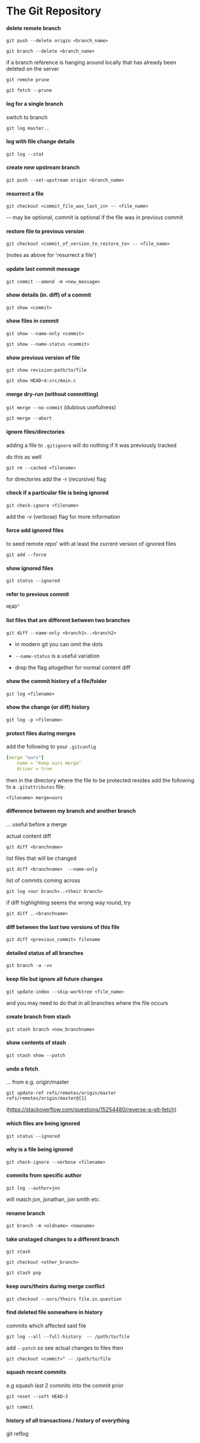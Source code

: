 # The Git Repository

#### delete remote branch

`git push --delete origin <branch_name>`

`git branch --delete <branch_name>`

if a branch reference is hanging around locally that has already been deleted on the server

`git remote prune`

`git fetch --prune`

#### log for a single branch

switch to branch

`git log master..`

#### log with file change details

`git log --stat`

#### create new upstream branch

`git push --set-upstream origin <branch_name>`

#### resurrect a file

`git checkout <commit_file_was_last_in> -- <file_name>`

-- may be optional, commit is optional if the file was in previous commit

#### restore file to previous version

`git checkout <commit_of_version_to_restore_to> -- <file_name>`

(notes as above for 'resurrect a file')

#### update last commit message

`git commit --amend -m <new_message>`

#### show details (in. diff) of a commit

`git show <commit>`

#### show files in commit

`git show --name-only <commit>`

`git show --name-status <commit>`

#### show previous version of file

`git show revision:path/to/file`

`git show HEAD~4:src/main.c`

#### merge dry-run (without committing)

`git merge --no-commit`  (dubious usefulness)

`git merge --abort`

#### ignore files/directories 

adding a file to `.gitignore` will do nothing if it was previously tracked 

do this as well

`git rm --cached <filename>`

for directories add the -r (recursive) flag


#### check if a particular file is being ignored

`git check-ignore <filename>`

add the -v (verbose) flag for more information

#### force add ignored files

to seed remote repo' with at least the current version of ignored files

`git add --force`

#### show ignored files

`git status --ignored`

#### refer to previous commit 

`HEAD^`

#### list files that are different between two branches

`git diff --name-only <branch1>..<branch2> `

- in modern git you can omit the dots 

- `--name-status` is a useful variation

- drop the flag altogether for normal content diff

#### show the commit history of a file/folder

`git log <filename>`

#### show the change (or diff) history

`git log -p <filename>`

#### protect files during merges

add the following to your `.gitconfig`

```yaml
[merge "ours"]
    name = "Keep ours merge"
    driver = true
```

then in the directory where the file to be protected resides add the following to a `.gitattributes` file.

`<filename> merge=ours`

#### difference between my branch and another branch

... useful before a merge

actual content diff

`git diff <branchname>`

list files that will be changed

`git diff <branchname>  --name-only`

list of commits coming across

`git log <our branch>..<their branch> `



if diff highlighting seems the wrong way round, try

`git diff ..<branchname>` 

#### diff between the last two versions of this file

`git diff <previous_commit> filename`

#### detailed status of all branches

`git branch -a -vv`

#### keep file but ignore all future changes

`git update-index --skip-worktree <file_name>`

and you may need to do that in all branches where the file occurs

#### create branch from stash

`git stash branch <new_branchname>`

#### show contents of stash

`git stash show --patch`

#### undo a fetch   

... from e.g. origin/master

`git update-ref refs/remotes/origin/master refs/remotes/origin/master@{1}`

(https://stackoverflow.com/questions/15254480/reverse-a-git-fetch)

#### which files are being ignored

`git status --ignored`

#### why is a file being ignored

`git check-ignore --verbose <filename>`

#### commits from specific author

`git log --author=jon`

will match jon, jonathan, jon smith etc.

#### rename branch

`git branch -m <oldname> <newname>`

#### take unstaged changes to a different branch

`git stash`

`git checkout <other_branch>`

`git stash pop`

#### keep ours/theirs during merge conflict

`git checkout --ours/theirs file.in.question`

#### find deleted file somewhere in history

commits which affected said file

`git log --all --full-history  -- /path/to/file`

add `--patch` so see actual changes to files then

`git checkout <commit>^ -- /path/to/file` 

#### squash recent commits

e.g squash last 2 commits into the commit prior

`git reset --soft HEAD~3` 

`git commit`

#### history of all transactions / history of everything

git reflog

#### 
